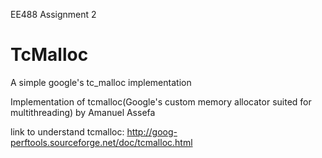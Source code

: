 
EE488 Assignment 2

# TcMalloc
A simple google's tc_malloc implementation

Implementation of tcmalloc(Google's custom memory allocator suited for multithreading) by Amanuel Assefa


link to understand tcmalloc: http://goog-perftools.sourceforge.net/doc/tcmalloc.html
